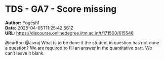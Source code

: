 # TDS - GA7 - Score missing

**Author:** Yogesh1  
**Date:** 2025-04-05T11:25:42.561Z  
**URL:** https://discourse.onlinedegree.iitm.ac.in/t/171500/615548

@carlton @Jivraj
What is to be done if the student in question has not done a question? We are required to fill an answer in the quantitative part. We can’t leave it blank.
